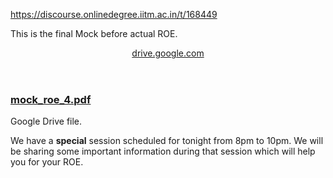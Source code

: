 https://discourse.onlinedegree.iitm.ac.in/t/168449

This is the final Mock before actual ROE.</p>
<aside class="onebox googledrive" data-onebox-src="https://drive.google.com/file/d/1Qg_KPFup6Tu49RP5qGRVnU13j1QKiilq/edit">
<header class="source">
<a href="https://drive.google.com/file/d/1Qg_KPFup6Tu49RP5qGRVnU13j1QKiilq/edit" rel="noopener" target="_blank">drive.google.com</a>
</header>
<article class="onebox-body">
<a href="https://drive.google.com/file/d/1Qg_KPFup6Tu49RP5qGRVnU13j1QKiilq/edit" rel="noopener" target="_blank"><span class="googledocs-onebox-logo g-drive-logo"></span></a>
<h3><a href="https://drive.google.com/file/d/1Qg_KPFup6Tu49RP5qGRVnU13j1QKiilq/edit" rel="noopener" target="_blank">mock_roe_4.pdf</a></h3>
<p>Google Drive file.</p>
</article>
<div class="onebox-metadata">
</div>
<div style="clear: both"></div>
</aside>
<p>We have a <strong>special</strong> session scheduled for tonight from 8pm to 10pm. We will be sharing some important information during that session which will help you for your ROE.